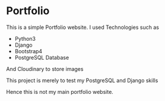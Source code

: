 # Portfolio
This is a simple Portfolio website. I  used Technologies such as 
<ul>
    <li>Python3</li>
    <li>Django</li>
    <li>Bootstrap4</li>
    <li>PostgreSQL Database</li>
    
</ul>
And Cloudinary to store images 

<p>
 This project is merely to test my PostgreSQL and Django skills
</p>

Hence this is not my main portfolio website.
